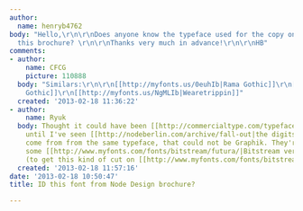 ```yaml
---
author:
  name: henryb4762
body: "Hello,\r\n\r\nDoes anyone know the typeface used for the copy on the left in
  this brochure? \r\n\r\nThanks very much in advance!\r\n\r\nHB"
comments:
- author:
    name: CFCG
    picture: 110888
  body: "Similars:\r\n\r\n[[http://myfonts.us/0euhIb|Rama Gothic]]\r\n[[http://myfonts.us/S0i13b|Dharma
    Gothic]]\r\n[[http://myfonts.us/NgMLIb|Wearetrippin]]"
  created: '2013-02-18 11:36:22'
- author:
    name: Ryuk
  body: Thought it could have been [[http://commercialtype.com/typefaces/graphik|Graphik]]
    until I've seen [[http://nodeberlin.com/archive/fall-out|the digits]]. If they
    come from from the same typeface, that could not be Graphik. They're closer to
    some [[http://www.myfonts.com/fonts/bitstream/futura/|Bitstream version of Futura]]
    (to get this kind of cut on [[http://www.myfonts.com/fonts/bitstream/futura/bold/glyphs.html#glyphs/243667/20|1]]).
  created: '2013-02-18 11:57:16'
date: '2013-02-18 10:50:47'
title: ID this font from Node Design brochure?

---
```

